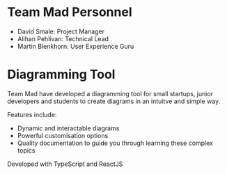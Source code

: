 # Team Mad Personnel

* David Smale: Project Manager
* Alihan Pehlivan: Technical Lead
* Martin Blenkhorn: User Experience Guru 


# Diagramming Tool

Team Mad have developed a diagramming tool for small startups, junior developers and students to create diagrams in an intuitve and simple way. 

Features include:
* Dynamic and interactable diagrams
* Powerful customisation options
* Quality documentation to guide you through learning these complex topics


Developed with TypeScript and ReactJS
